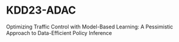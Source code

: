 # KDD23-ADAC
Optimizing Traffic Control with Model-Based Learning: A Pessimistic Approach to Data-Efficient Policy Inference
